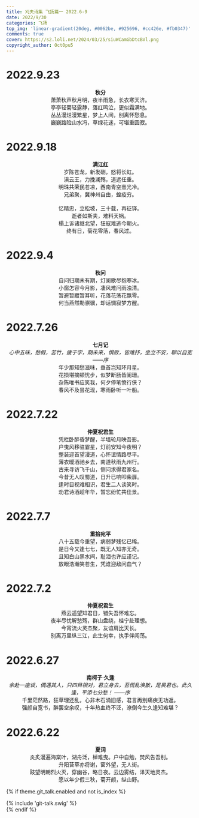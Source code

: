 ```yaml
---
title: 刈夫诗集 飞扬篇一 2022.6-9
date: 2022/9/30
categories: 飞扬
top_img: 'linear-gradient(20deg, #0062be, #925696, #cc426e, #fb0347)'
comments: true
cover: https://s2.loli.net/2024/03/25/siuWCamGbDtcBVl.png
copyright_author: Oct0pu5
---
```


<h1>2022.9.23</h1>
<center>
<b>秋分</b><br>
萧萧秋声秋月明，夜半雨急，长衣寒天济。<br>
亭亭轻菊轻露静，落红鸣泣，更似霜满地。<br>
丛丛漫烂漫繁星，梦上人间，别离怀愁息。<br>
巍巍路险山水冯，草绿花迷，可堪重圆寂。<br>
</center>

<h1>2022.9.18</h1>
<center>
<b>满江红</b><br>
岁陈苍龙，新发硎，怒将长虹。<br>
滇云王，力挽澜殇，道远任重。<br>
明珠共荣民苍凉，西南青空熹光冷。<br>
兄弟聚，冀神州自由，蝗疫穷。<br>
<br>
忆精忠，立松坡，三十载，再征铎。<br>
逝者如斯夫，难料天祸。<br>
榻上诉诸继北望，狂寇难逃今朝火。<br>
终有日，菊花零落，春风过。<br>
</center>

<h1>2022.9.4</h1>
<center>
<b>秋问</b><br>
自问归期未有期，灯阑歌尽抱寒冰。<br>
小窗怎容今月影，凄风难问雨浊清。<br>
暂避暂踱暂耳听，花落花荡花飘零。<br>
何当燕然勒骐骥，却话惆寂梦方醒。<br>
</center>

<h1>2022.7.26</h1>
<center>
<b>七月记 </b><br>
<i>心中五味，愁假，苦竹，疲于学，期未来，惧败，皆难抒，坐立不安，聊以自宽 ——序</i><br>
年少那知愁滋味，垂首岂知环月星。<br>
花损堪摘顿忧步，似梦断肠皆阑珊。<br>
杂陈唯书应笑我，何夕停笔愤行侠？<br>
春风不及昙花现，寒雨卧听一叶船。<br>
</center>

<h1>2022.7.22</h1>
<center>
<b>仲夏祝君生</b><br>
凭栏卧醉昏梦醒，半墙轮月映吾影。<br>
户曳风移驻霎星，灯前安知今夜明？<br>
整装迎首望漫道，心怀谊情路尽平。<br>
薄衣暖酒驰乡去，南道秋雨九州行。<br>
古来寻访飞千山，侧问求得君家名。<br>
今昔无人叹蜀道，日升已响叩柴扉。<br>
逢时目视难相识，君生二人谈笑时。<br>
劝君诗酒趁年华，暂忘纷忙共佳景。<br>
</center>

<h1>2022.7.7</h1>
<center>
<b>重拾宛平</b><br>
八十五载今重望，病弱梦残忆已稀。<br>
是日今又逢七七，既无人知亦无奇。<br>
且知白山黑水间，耻泪也许应谨记。<br>
放眼浩瀚笑苍生，凭谁迎敌问血气？<br>
</center>

<h1>2022.7.2</h1>
<center>
<b>仲夏祝君生</b><br>
燕云遥望知君日，错失吾怀难忘。<br>
夜半尽忧解愁殇，群山盘绕，桂宁赴理想。<br>
今宵流火灵杰聚，友谊肩比天长。<br>
别离万里纵三江，此生何幸，执手伴闯荡。<br>
</center>

<h1>2022.6.27</h1>
<center>
<b>南柯子·久逢</b><br>
<i>余赴一座谈，偶遇其人，只四目相对，君立身去，吾慌乱涣散，是畏君也。此久逢，平添七分愁！ ——序</i><br>
千里茫然路，狂草理还乱，心非木石涌旧感，君言再别痛疾无功返。<br>
强颜自宽书，醉罢空余叹，十年热血终不泛，潦倒今生久逢知难堪？<br>
</center>

<h1>2022.6.22</h1>
<center>
<b>夏词</b><br>
炎炙漫遍海棠叶，湖舟泛，棹难曳。户中自勉，焚风告吾别。<br>
升阳苔草亦将谢，窗外望，无人街。<br>
跂望明朝烈火灭，穿幽谷，略日夜。云边雾结，泽天地灵杰。<br>
愿以年少假三秋，菊开颜，纵山野。<br>
</center>

{% if theme.git_talk.enabled and not is_index %}  
<div>{% include 'git-talk.swig' %}</div>  
{% endif %}